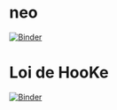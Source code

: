 # neo
[![Binder](https://mybinder.org/badge_logo.svg)](https://mybinder.org/v2/gh/4FEric/neo/master)
# Loi de HooKe
[![Binder](https://mybinder.org/badge_logo.svg)](https://mybinder.org/v2/gh/4FEric/neo/master/test.ipynb)
